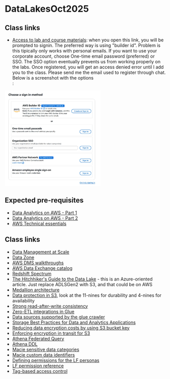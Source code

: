 # DataLakesOct2025
## Class links
- [Access to lab and course materials](https://us-east-1.student.classrooms.aws.training/class/bsE2T5jwreefEnZX1TSNEh): when you open this link, you will be prompted to signin. The preferred way is using "builder id". Problem is this tipically only works with personal emails. If you want to use your corporate account, choose One-time email password (preferred) or SSO. The SSO option eventually prevents us from working properly on the labs. Once registered, you will get an access denied error until I add you to the class. Please send me the email used to register through chat. Below is a screenshot with the options<br>:
<img src="./lab-login.jpg" alt="login options" width="300" height="300"/>

## Expected pre-requisites
- [Data Analytics on AWS - Part 1](https://skillbuilder.aws/learn/UBHK3M9YGK/fundamentals-of-analytics-on-aws--part-1/6W9DN7W5JG)
- [Data Analytics on AWS - Part 2](https://skillbuilder.aws/learn/3CYAKC9X7J/fundamentals-of-analytics-on-aws--part-2/PSWJMV61JC)
- [AWS Technical essentials](https://skillbuilder.aws/learn/K8C2FNZM6X/aws-technical-essentials/N7Q3SXQCDY)

## Class links
- [Data Management at Scale](https://www.amazon.com/Data-Management-Scale-Enterprise-Architecture/dp/149205478X)
- [Data Zone](https://aws.amazon.com/datazone/)
- [AWS DMS walkthroughs](https://docs.aws.amazon.com/dms/latest/sbs/dms-sbs-welcome.html)
- [AWS Data Exchange catalog](https://aws.amazon.com/marketplace/search/results?ref_=adx_hp_hr_brw&trk=adx_hp_hr_brw&category=d5a43d97-558f-4be7-8543-cce265fe6d9d&FULFILLMENT_OPTION_TYPE=DATA_EXCHANGE&filters=FULFILLMENT_OPTION_TYPE)
- [Redshift Spectrum](https://docs.aws.amazon.com/redshift/latest/dg/c-getting-started-using-spectrum.html)
- [The Hitchhiker's Guide to the Data Lake](https://azure.github.io/Storage/docs/analytics/hitchhikers-guide-to-the-datalake/) - this is an Azure-oriented article. Just replace ADLSGen2 with S3, and that could be on AWS
- [Medallion architecture](https://docs.databricks.com/aws/en/lakehouse/medallion)
- [Data protection in S3](https://docs.aws.amazon.com/AmazonS3/latest/userguide/DataDurability.html), look at the 11-nines for durability and 4-nines for availability
- [Strong read-after-write consistency](https://aws.amazon.com/blogs/aws/amazon-s3-update-strong-read-after-write-consistency/)
- [Zero-ETL integrations in Glue](https://docs.aws.amazon.com/glue/latest/dg/zero-etl-using.html)
- [Data sources supported by the glue crawler](https://docs.aws.amazon.com/glue/latest/dg/crawler-data-stores.html)
- [Storage Best Practices for Data and Analytics Applications](https://docs.aws.amazon.com/whitepapers/latest/building-data-lakes/building-data-lake-aws.html)
- [Reducing data encryption costs by using S3 bucket key](https://aws.amazon.com/blogs/storage/reducing-aws-key-management-service-costs-by-up-to-99-with-s3-bucket-keys/)
- [Enforcing encryption in transit for S3](https://repost.aws/knowledge-center/s3-enforce-modern-tls)
- [Athena Federated Query](https://docs.aws.amazon.com/athena/latest/ug/federated-queries.html)
- [Athena DDL](https://docs.aws.amazon.com/athena/latest/ug/ddl-reference.html)
- [Macie sensitive data categories](https://docs.aws.amazon.com/macie/latest/user/mdis-reference.html)
- [Macie custom data identifiers](https://docs.aws.amazon.com/macie/latest/user/custom-data-identifiers.html?icmpid=docs_macie_help_panel)
- [Defining permissions for the LF personas](https://docs.aws.amazon.com/lake-formation/latest/dg/permissions-reference.html)
- [LF permission reference](https://docs.aws.amazon.com/lake-formation/latest/dg/lf-permissions-reference.html)
- [Tag-based access control](https://docs.aws.amazon.com/lake-formation/latest/dg/tag-based-access-control.html)
